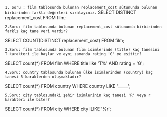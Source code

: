 `1. Soru : film tablosunda bulunan replacement_cost sütununda bulunan birbirinden farklı değerleri sıralayınız.`
SELECT DISTINCT replacement_cost FROM film;


`2.Soru: film tablosunda bulunan replacement_cost sütununda birbirinden farklı kaç tane veri vardır?`

SELECT COUNT(DISTINCT replacement_cost) FROM film;

`3.Soru: film tablosunda bulunan film isimlerinde (title) kaç tanesini T karakteri ile başlar ve aynı zamanda rating 'G' ye eşittir?`

SELECT count(*) FROM film
WHERE title like 'T%' AND rating = 'G';

`4.Soru: country tablosunda bulunan ülke isimlerinden (country) kaç tanesi 5 karakterden oluşmaktadır?`

SELECT count(*) FROM country
WHERE country LIKE '_____';

`5.Soru: city tablosundaki şehir isimlerinin kaç tanesi 'R' veya r karakteri ile biter?`

SELECT count(*) FROM city
WHERE city ILIKE '%r';
